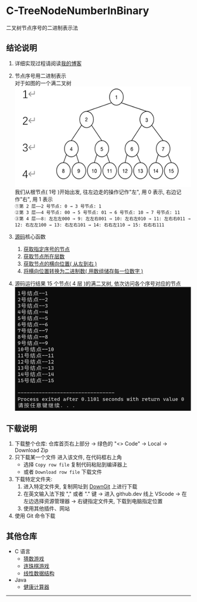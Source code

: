# C-TreeNodeNumberInBinary
二叉树节点序号的二进制表示法

## 结论说明
1. 详细实现过程请阅读[我的博客](https://zhuanlan.zhihu.com/p/23279147313)

2. 节点序号用二进制表示  
对于如图的一个满二叉树  
![4层满二叉树](images/full-binary-tree.png)  
我们从根节点( 1号 )开始出发, 往左边走的操作记作"左", 用 0 表示, 右边记作"右", 用 1 表示  
`①第 2 层——2 号节点: 0 → 3 号节点: 1`    
`②第 3 层——4 号节点: 00 → 5 号节点: 01 → 6 号节点: 10 → 7 号节点: 11`    
`③第 4 层——8: 左左左000 → 9: 左左右001 → 10: 左右左010 → 11: 左右右011 → 12: 右左左100 → 13: 右左右101 → 14: 右右左110 → 15: 右右右111`  

4. [源码](https://github.com/existed-name/C-TreeNodeNumberInBinary/blob/main/TreeNodeNumberInBinary.c)核心函数
   1. [获取指定序号的节点](https://github.com/existed-name/C-TreeNodeNumberInBinary/blob/main/TreeNodeNumberInBinary.c#L182-L202)
   2. [获取节点所在层数](https://github.com/existed-name/C-TreeNodeNumberInBinary/blob/main/TreeNodeNumberInBinary.c#L108-L115)
   3. [获取节点的横向位置( 从左到右 ) ](https://github.com/existed-name/C-TreeNodeNumberInBinary/blob/main/TreeNodeNumberInBinary.c#L117-L121)
   4. [将横向位置转换为二进制数( 用数组储存每一位数字 ) ](https://github.com/existed-name/C-TreeNodeNumberInBinary/blob/main/TreeNodeNumberInBinary.c#L138-L140)

5. 源码运行结果
   15 个节点( 4 层 )的满二叉树, 依次访问各个序号对应的节点  
   ![运行结果](images/operation-result.png)

## 下载说明
1. 下载整个仓库: 仓库首页右上部分 → 绿色的 "<> Code" → Local → Download Zip
2. 只下载某一个文件
   进入该文件, 在代码框右上角
   * 选择 `Copy row file` 复制代码粘贴到编译器上
   * 或者 `Download row file` 下载文件
3. 下载特定文件夹:    
   1. 进入特定文件夹, 复制网址到 [DownGit](https://tool.mkblog.cn/downgit/#/home) 上进行下载    
   2. 在英文输入法下按 "," 或者 "." 键 → 进入 github.dev 线上 VScode → 在左边选择资源管理器 → 右键指定文件夹, 下载到电脑指定位置    
   3. 使用其他插件、网站    
4. 使用 Git 命令下载

## 其他仓库
* C 语言
  - [猜数游戏](https://github.com/existed-name/C-GuessNumber/tree/main)
  - [连珠棋游戏](https://github.com/existed-name/C-LianzhuChess)
  - [线性数据结构](https://github.com/existed-name/C-LinearDataStructre)
* Java
  - [健康计算器](https://github.com/existed-name/Java-Health-Calculator)
 
---


